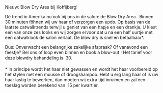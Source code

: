 

Nieuw: Blow Dry Area bij Koffijberg!

D&egrave; trend in Amerika nu ook bij ons in de salon: de Blow Dry Area.&nbsp;
Binnen 30 minuten f&ouml;hnen wij uw haar of verzorgen een updo. Op basis van de laatste catwalktrends terwijl u geniet van een hapje en een drankje. U kiest een van onze zes looks en wij zorgen ervoor dat u na een half uurtje met een catwalklook de salon verlaat. De blow dry is snel en betaalbaar\*.&nbsp;

Dus: Onverwacht een belangrijke zakelijke afspraak? Of vanavond een feestje? Bel ons of loop even binnen en book a blow-out ! Het tarief voor deze blowdry behandeling is  30.

\* In principe wordt het haar niet gewassen en wordt het haar voorbereid op het stylen met een mousse of droogshampoo. Hebt u erg lang haar of is uw haar lastig te bewerken, dan moeten wij extra tijd inruimen en zal een toeslag worden berekend van  15 per kwartier.